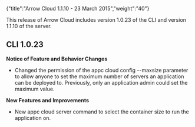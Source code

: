 {"title":"Arrow Cloud 1.1.10 - 23 March 2015","weight":"40"}

This release of Arrow Cloud includes version 1.0.23 of the CLI and version 1.1.10 of the server.

## CLI 1.0.23

**Notice of Feature and Behavior Changes**

* Changed the permission of the appc cloud config --maxsize parameter to allow anyone to set the maximum number of servers an application can be deployed to. Previously, only an application admin could set the maximum value.

**New Features and Improvements**

* New appc cloud server command to select the container size to run the application on.
